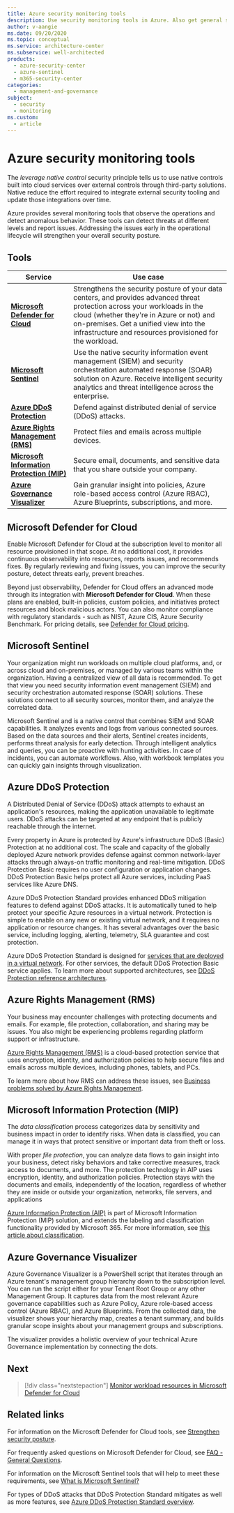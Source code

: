```yaml
---
title: Azure security monitoring tools
description: Use security monitoring tools in Azure. Also get general security advice, such as detecting threats early and protecting resources against DDoS attacks.
author: v-aangie
ms.date: 09/20/2020
ms.topic: conceptual
ms.service: architecture-center
ms.subservice: well-architected
products:
  - azure-security-center
  - azure-sentinel
  - m365-security-center
categories:
  - management-and-governance
subject:
  - security
  - monitoring
ms.custom:
  - article
---
```


# Azure security monitoring tools

The *leverage native control* security principle tells us to use native controls built into cloud services over external controls through third-party solutions. Native reduce the effort required to integrate external security tooling and update those integrations over time.

Azure provides several monitoring tools that observe the operations and detect anomalous behavior. These tools can detect threats at different levels and report issues. Addressing the issues early in the operational lifecycle will strengthen your overall security posture.

## Tools

|Service|Use case|
|---|---|
|[**Microsoft Defender for Cloud**](/azure/security-center/security-center-intro)| Strengthens the security posture of your data centers, and provides advanced threat protection across your workloads in the cloud (whether they're in Azure or not) and on-premises. Get a unified view into the infrastructure and resources provisioned for the workload. |
|[**Microsoft Sentinel**](/azure/sentinel/overview)|Use the native security information event management (SIEM) and security orchestration automated response (SOAR) solution on Azure. Receive intelligent security analytics and threat intelligence across the enterprise.|
|[**Azure DDoS Protection**](/azure/virtual-network/ddos-protection-overview)| Defend against distributed denial of service (DDoS) attacks.|
|[**Azure Rights Management (RMS)**](/azure/information-protection/what-is-azure-rms)| Protect files and emails across multiple devices.|
|[**Microsoft Information Protection (MIP)**](/information-protection/develop/overview)| Secure email, documents, and sensitive data that you share outside your company.|
|[**Azure Governance Visualizer**](https://github.com/microsoft/CloudAdoptionFramework/tree/master/govern/AzureGovernanceVisualizer)|Gain granular insight into policies, Azure role-based access control (Azure RBAC), Azure Blueprints, subscriptions, and more.|

## Microsoft Defender for Cloud

Enable Microsoft Defender for Cloud at the subscription level to monitor all resource provisioned in that scope. At no additional cost, it provides continuous observability into resources, reports issues, and recommends fixes. By regularly reviewing and fixing issues, you can improve the security posture, detect threats early, prevent breaches.

Beyond just observability, Defender for Cloud offers an advanced mode through its integration with **Microsoft Defender for Cloud**. When these plans are enabled, built-in policies, custom policies, and initiatives protect resources and block malicious actors. You can also monitor compliance with regulatory standards - such as NIST, Azure CIS, Azure Security Benchmark. For pricing details, see [Defender for Cloud pricing](https://azure.microsoft.com/pricing/details/azure-defender/).

## Microsoft Sentinel

Your organization might run workloads on multiple cloud platforms, and, or across cloud and on-premises, or managed by various teams within the organization. Having a centralized view of all data is recommended. To get that view you need security information event management (SIEM) and security orchestration automated response (SOAR) solutions. These solutions connect to all security sources, monitor them, and analyze the correlated data.

Microsoft Sentinel and is a native control that combines SIEM and SOAR capabilities. It analyzes events and logs from various connected sources. Based on the data sources and their alerts, Sentinel creates incidents, performs threat analysis for early detection. Through intelligent analytics and queries, you can be proactive with hunting activities. In case of incidents, you can automate workflows. Also, with workbook templates you can quickly gain insights through visualization.

## Azure DDoS Protection

A Distributed Denial of Service (DDoS) attack attempts to exhaust an application's resources, making the application unavailable to legitimate users. DDoS attacks can be targeted at any endpoint that is publicly reachable through the internet.

Every property in Azure is protected by Azure's infrastructure DDoS (Basic) Protection at no additional cost. The scale and capacity of the globally deployed Azure network provides defense against common network-layer attacks through always-on traffic monitoring and real-time mitigation. DDoS Protection Basic requires no user configuration or application changes. DDoS Protection Basic helps protect all Azure services, including PaaS services like Azure DNS.

Azure DDoS Protection Standard provides enhanced DDoS mitigation features to defend against DDoS attacks. It is automatically tuned to help protect your specific Azure resources in a virtual network. Protection is simple to enable on any new or existing virtual network, and it requires no application or resource changes. It has several advantages over the basic service, including logging, alerting, telemetry, SLA guarantee and cost protection.

Azure DDoS Protection Standard is designed for [services that are deployed in a virtual network](/azure/virtual-network/virtual-network-for-azure-services). For other services, the default DDoS Protection Basic service applies. To learn more about supported architectures, see [DDoS Protection reference architectures](/azure/ddos-protection/ddos-protection-reference-architectures).

## Azure Rights Management (RMS)

Your business may encounter challenges with protecting documents and emails. For example, file protection, collaboration, and sharing may be issues. You also might be experiencing problems regarding platform support or infrastructure.

[Azure Rights Management (RMS)](/azure/information-protection/what-is-azure-rms) is a cloud-based protection service that uses encryption, identity, and authorization policies to help secure files and emails across multiple devices, including phones, tablets, and PCs.

To learn more about how RMS can address these issues, see [Business problems solved by Azure Rights Management](/azure/information-protection/what-is-azure-rms#business-problems-solved-by-azure-rights-management).

## Microsoft Information Protection (MIP)

The *data classification* process categorizes data by sensitivity and business impact in order to identify risks. When data is classified, you can manage it in ways that protect sensitive or important data from theft or loss.

With proper *file protection*, you can analyze data flows to gain insight into your business, detect risky behaviors and take corrective measures, track access to documents, and more. The protection technology in AIP uses encryption, identity, and authorization policies. Protection stays with the documents and emails, independently of the location, regardless of whether they are inside or outside your organization, networks, file servers, and applications

[Azure Information Protection (AIP)](/azure/information-protection/what-is-information-protection) is part of Microsoft Information Protection (MIP) solution, and extends the labeling and classification functionality provided by Microsoft 365. For more information, see [this article about classification](/microsoft-365/compliance/data-classification-overview).

## Azure Governance Visualizer

Azure Governance Visualizer is a PowerShell script that iterates through an Azure tenant's management group hierarchy down to the subscription level. You can run the script either for your Tenant Root Group or any other Management Group. It captures data from the most relevant Azure governance capabilities such as Azure Policy, Azure role-based access control (Azure RBAC), and Azure Blueprints. From the collected data, the visualizer shows your hierarchy map, creates a tenant summary, and builds granular scope insights about your management groups and subscriptions.

The visualizer provides a holistic overview of your technical Azure Governance implementation by connecting the dots.

## Next

> [!div class="nextstepaction"]
> [Monitor workload resources in Microsoft Defender for Cloud](monitor-resources.md)

## Related links

For information on the Microsoft Defender for Cloud tools, see [Strengthen security posture](/azure/security-center/security-center-intro#strengthen-security-posture).

For frequently asked questions on Microsoft Defender for Cloud, see [FAQ - General Questions](/azure/security-center/faq-general).

For information on the Microsoft Sentinel tools that will help to meet these requirements, see [What is Microsoft Sentinel?](/azure/sentinel/overview#analytics)

For types of DDoS attacks that DDoS Protection Standard mitigates as well as more features, see [Azure DDoS Protection Standard overview](/azure/virtual-network/ddos-protection-overview).
